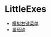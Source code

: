 # LittleExes

- [模拟右键菜单](https://wseven7677.github.io/LittleExes/rightClickMenu.html)
- [番茄钟](https://wseven7677.github.io/LittleExes/tmtClock.html)
